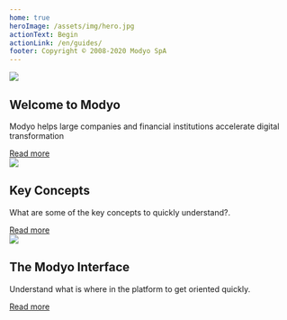```yaml
---
home: true
heroImage: /assets/img/hero.jpg
actionText: Begin
actionLink: /en/guides/
footer: Copyright © 2008-2020 Modyo SpA
---
```


<div class="features">
  <div class="feature">
    <img src='/assets/img/m.png'/>
    <h2>Welcome to Modyo</h2>
    <p>Modyo helps large companies and financial institutions accelerate digital transformation</p>
    <a href="/en/guides/">Read more</a>
  </div>  
  <div class="feature">
    <img src='/assets/img/i.png'/>
    <h2>Key Concepts</h2>
    <p>What are some of the key concepts to quickly understand?.</p>
    <a href="/en/guides/key-concepts.html">Read more</a>
  </div>
  <div class="feature">
    <img src='/assets/img/layout.png'/>
    <h2>The Modyo Interface</h2>
    <p>Understand what is where in the platform to get oriented quickly.</p>
    <a href="/en/guides/the-modyo-interface.html">Read more</a>
  </div>
</div>
